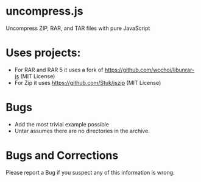 # uncompress.js
Uncompress ZIP, RAR, and TAR files with pure JavaScript

# Uses projects:
* For RAR and RAR 5 it uses a fork of https://github.com/wcchoi/libunrar-js (MIT License)
* For Zip it uses https://github.com/Stuk/jszip (MIT License)

# Bugs
* Add the most trivial example possible
* Untar assumes there are no directories in the archive.

# Bugs and Corrections
Please report a Bug if you suspect any of this information is wrong.
